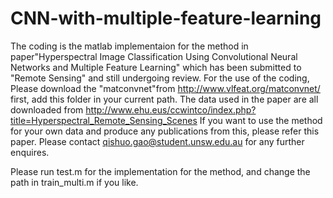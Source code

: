 # CNN-with-multiple-feature-learning
The coding is the matlab implementaion for the method in paper"Hyperspectral Image Classification Using Convolutional Neural Networks and Multiple Feature Learning" which has been submitted to "Remote Sensing" and still undergoing review.
For the use of the coding, Please download the "matconvnet"from http://www.vlfeat.org/matconvnet/ first, add this folder in your current path. 
The data used in the paper are all downloaded from http://www.ehu.eus/ccwintco/index.php?title=Hyperspectral_Remote_Sensing_Scenes
If you want to use the method for your own data and produce any publications from this, please refer this paper. 
Please contact qishuo.gao@student.unsw.edu.au for any further enquires.

Please run test.m for the implementation for the method, and change the path in train_multi.m if you like.
